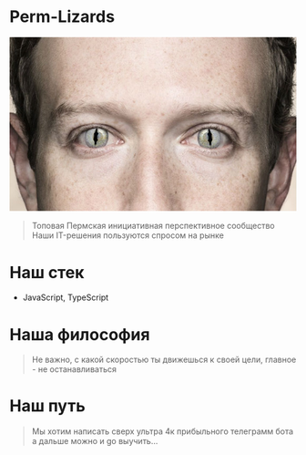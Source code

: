 # Perm-Lizards

![Perm-Lizards](https://github.com/Perm-Lizards/.github/blob/main/logo.jpg?raw=true)

> Топовая Пермская инициативная перспективное сообщество \
> Наши IT-решения пользуются спросом на рынке

# Наш стек
- JavaScript, TypeScript

# Наша философия
> Не важно, с какой скоростью ты движешься к своей цели, главное - не останавливаться

# Наш путь
> Мы хотим написать сверх ультра 4к прибыльного телеграмм бота
> а дальше можно и go выучить...
